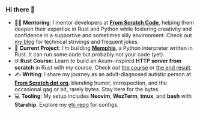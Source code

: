 ### Hi there 👋

- 👨‍🎓 **Mentoring**: I mentor developers at [**From Scratch Code**](https://fromscratchcode.com/), helping them deepen their expertise in Rust and Python while fostering creativity and confidence in a supportive and sometimes silly environment. Check out [my blog](https://blog.fromscratchcode.com/) for technical strivings and frequent jokes.
- 🦉 **Current Project**: I'm building [**Memphis**](https://github.com/JonesBeach/memphis), a Python interpreter written in Rust. It can run some code but probably not your code (yet).
- 🌐 **Rust Course**: Learn to build an Axum-inspired **HTTP server from scratch** in Rust with my course. Check out [the course](https://fromscratchcode.com/courses/) or [the end result](https://github.com/JonesBeach/cairo).
- ✍️ **Writing**: I share my journey as an adult-diagnosed autistic person at [**From Scratch dot org**](https://fromscratchdotorg.substack.com/), blending humor, introspection, and the occasional gag or bit, rarely bytes. Stay here for the bytes.
- 💻 **Tooling**: My setup includes **Neovim**, **WezTerm**, **tmux**, and **bash** with **Starship**. Explore my [etc repo](https://github.com/JonesBeach/etc) for configs.
